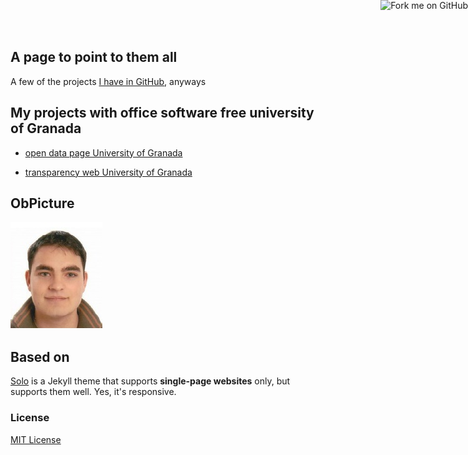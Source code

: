 
## A page to point to them all

A few of the projects [I have in GitHub](http://github.com/torresj),
anyways

## My projects with office software free university of Granada

* [open data page University of Granada](https://github.com/oslugr/ugr-opendata)

* [transparency web University of Granada](https://github.com/oslugr/ugr-transparente)

## ObPicture

![Jaime Torres Benavente](foto.jpg)

## Based on

[Solo](http://chibicode.github.io/solo) is a Jekyll theme that supports **single-page websites** only, but supports them well. Yes, it's responsive.

### License

[MIT License](http://chibicode.mit-license.org/)

<a href="https://github.com/chibicode/solo"><img style="position: absolute; top: 0; right: 0; border: 0;" src="https://s3.amazonaws.com/github/ribbons/forkme_right_darkblue_121621.png" alt="Fork me on GitHub"></a>
